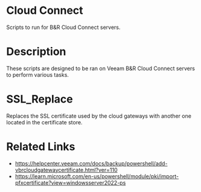 # Cloud Connect

Scripts to run for B&R Cloud Connect servers.

# Description

These scripts are designed to be ran on Veeam B&R Cloud Connect servers to perform various tasks.

# SSL_Replace

Replaces the SSL certificate used by the cloud gateways with another one located in the certificate store.

# Related Links
* https://helpcenter.veeam.com/docs/backup/powershell/add-vbrcloudgatewaycertificate.html?ver=110
* https://learn.microsoft.com/en-us/powershell/module/pki/import-pfxcertificate?view=windowsserver2022-ps
